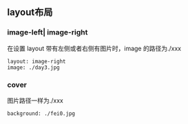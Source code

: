 ## layout布局

### image-left| image-right

在设置 layout 带有左侧或者右侧有图片时，image 的路径为./xxx

```
layout: image-right
image: ./day3.jpg
```

### cover

图片路径一样为./xxx

```
background: ./fei0.jpg
```
